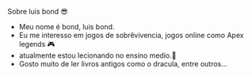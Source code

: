  Sobre luis bond :sunglasses:
- Meu nome é bond, luis bond.
- Eu me interesso em jogos de sobrêvivencia, jogos online como Apex legends :video_game:
- atualmente estou lecionando no ensino medio.:school:
- Gosto muito de ler livros antigos como o dracula, entre outros...


<!---
luisbond/luisbond is a ✨ special ✨ repository because its `README.md` (this file) appears on your GitHub profile.
You can click the Preview link to take a look at your changes.
--->
